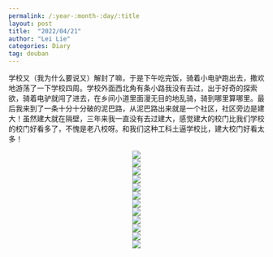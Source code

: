 ```yaml
---
permalink: /:year-:month-:day/:title
layout: post
title:  "2022/04/21"
author: "Lei Lie"
categories: Diary
tag: douban
---
```


学校又（我为什么要说又）解封了嘛，于是下午吃完饭，骑着小电驴跑出去，撒欢地游荡了一下学校四周。学校外面西北角有条小路我没有去过，出于好奇的探索欲，骑着电驴就闯了进去，在乡间小道里面漫无目的地乱骑，骑到哪里算哪里。最后我来到了一条十分十分破的泥巴路，从泥巴路出来就是一个社区，社区旁边是建大！虽然建大就在隔壁，三年来我一直没有去过建大，感觉建大的校门比我们学校的校门好看多了，不愧是老八校呀。和我们这种工科土逼学校比，建大校门好看太多！

<div align=center><img src="../../images/img-2022-04-21/img1.webp"/></div>

<div align=center><img src="../../images/img-2022-04-21/img2.webp"/></div>

<div align=center><img src="../../images/img-2022-04-21/img3.webp"/></div>

<div align=center><img src="../../images/img-2022-04-21/img4.webp"/></div>

<div align=center><img src="../../images/img-2022-04-21/img5.webp"/></div>

<div align=center><img src="../../images/img-2022-04-21/img6.webp"/></div>

<div align=center><img src="../../images/img-2022-04-21/img7.webp"/></div>

<div align=center><img src="../../images/img-2022-04-21/img8.webp"/></div>

<div align=center><img src="../../images/img-2022-04-21/img9.webp"/></div>

<div align=center><img src="../../images/img-2022-04-21/img10.webp"/></div>

<div align=center><img src="../../images/img-2022-04-21/img11.webp"/></div>

<div align=center><img src="../../images/img-2022-04-21/img12.webp"/></div>